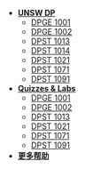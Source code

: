 <!--
* [首页](zh-cn/)
* [指南](zh-cn/guide)
-->

* [**UNSW DP**](/)
    * [DPGE 1001](/DPGE1001/)
    * [DPGE 1002](/DPGE1002/)
    * [DPST 1013](/DPST1013/)
    * [DPST 1014](/DPST1014/)
    * [DPST 1021](/DPST1021/)
    * [DPST 1071](/DPST1071/)
    * [DPST 1091](/DPST1091/)
* [**Quizzes & Labs**](/homework/)
    * [DPGE 1001](/homework/DPGE1001/)
    * [DPGE 1002](/homework/DPGE1002/)
    * [DPST 1013](/homework/DPST1013/)
    * [DPST 1021](/homework/DPST1021/)
    * [DPST 1071](/homework/DPST1071/)
    * [DPST 1091](/homework/DPST1091/)
* [**更多帮助**](https://www.unsw.vip/#/help/)